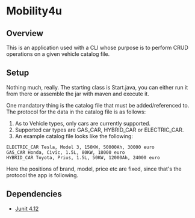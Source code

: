 # Mobility4u 
## Overview
This is an application used with a CLI whose purpose is to perform CRUD operations on a given vehicle catalog file.
## Setup
Nothing much, really. The starting class is Start.java, you can either run it from there or assemble the jar with maven and execute it.

One mandatory thing is the catalog file that must be added/referenced to.
The protocol for the data in the catalog file is as follows:
1. As to Vehicle types, only cars are currently supported.
2. Supported car types are GAS_CAR, HYBRID_CAR or ELECTRIC_CAR.
3. An example catalog file looks like the following:
````
ELECTRIC_CAR Tesla, Model 3, 150KW, 50000Ah, 30000 euro
GAS_CAR Honda, Civic, 1.5L, 80KW, 18000 euro
HYBRID_CAR Toyota, Prius, 1.5L, 50KW, 12000Ah, 24000 euro
````
Here the positions of brand, model, price etc are fixed, since that's the protocol the app is following.
## Dependencies
- [Junit 4.12](https://mvnrepository.com/artifact/junit/junit/4.12)